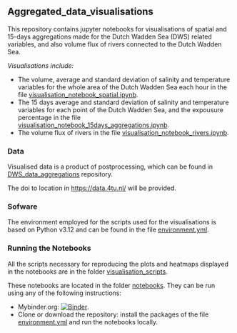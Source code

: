 ## Aggregated_data_visualisations
This repository contains jupyter notebooks for visualisations of spatial and 15-days aggregations made for the Dutch Wadden Sea (DWS) related variables, and also volume flux of rivers connected to the Dutch Wadden Sea.

*Visualisations include:*
- The volume, average and standard deviation of salinity and temperature variables for the whole area of the Dutch Wadden Sea each hour in the file [visualisation_notebook_spatial.ipynb](https://github.com/LOCO-EX/Aggregated_data_visualisations/blob/main/notebooks/visualisation_notebook_spatial.ipynb).
- The 15 days average and standard deviation of salinity and temperature variables for each point of the Dutch Wadden Sea, and the expousure percentage in the file [visualisation_notebook_15days_aggregations.ipynb](https://github.com/LOCO-EX/Aggregated_data_visualisations/blob/main/notebooks/visualisation_notebook_15days_aggregations.ipynb).
- The volume flux of rivers in the file [visualisation_notebook_rivers.ipynb](https://github.com/LOCO-EX/Aggregated_data_visualisations/blob/main/notebooks/visualisation_notebook_rivers.ipynb).

### Data

Visualised data is a product of postprocessing, which can be found in [DWS_data_aggregations](https://github.com/LOCO-EX/DWS_data_aggregations) repository.

The doi to location in https://data.4tu.nl/ will be provided.

### Sofware
The environment employed for the scripts used for the visualisations is based on Python v3.12 and can be found in the file [environment.yml](https://github.com/LOCO-EX/Aggregated_data_visualisations/blob/main/environment.yml).


### Running the Notebooks
All the scripts necessary for reproducing the plots and heatmaps displayed in the notebooks are in the folder [visualisation_scripts](https://github.com/LOCO-EX/Aggregated_data_visualisations/tree/main/visualisation_scripts). 

These notebooks are located in the folder [notebooks](https://github.com/LOCO-EX/Aggregated_data_visualisations/tree/main/notebooks). They can be run using any of the following instructions:
- Mybinder.org: [![Binder](https://mybinder.org/badge_logo.svg)](https://mybinder.org/v2/gh/LOCO-EX/Aggregated_data_visualisations/main).
- Clone or download the repository: install the packages of the file [environment.yml](https://github.com/LOCO-EX/Aggregated_data_visualisations/blob/main/environment.yml) and run the notebooks locally.
